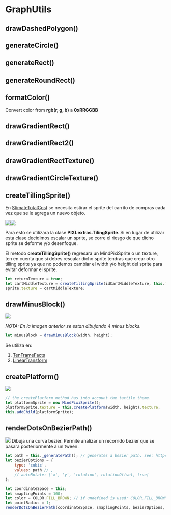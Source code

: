 # GraphUtils

## drawDashedPolygon()

## generateCircle()

## generateRect()

## generateRoundRect()

## formatColor()
Convert color from **rgb(r, g, b)** a **0xRRGGBB**

## drawGradientRect()

## drawGradientRect2()

## drawGradientRectTexture()

## drawGradientCircleTexture()

## createTillingSprite()
En [StimateTotalCost](https://github.com/stmath/mind-games-EstimateTotalCost/blob/16a87fd23ecea56a91960d6b53ed61a043ccf27c/PixiArenas/EstimateTotalCost/components/ShopCart.js#L45) se necesita estirar el sprite del carrito de compras cada vez que se le agrega un nuevo objeto.

![](https://imgur.com/huIpvZc.gif)![](https://imgur.com/RkJe2Eq.gif)

Para esto se utilizara la clase **PIXI.extras.TilingSprite**. Si en lugar de utilizar esta clase decidimos escalar un sprite, se corre el riesgo de que dicho sprite se deforme y/o desenfoque.

El metodo **createTillingSprite()** regresara un MindPixiSprite o un texture, ten en cuenta que si debes rescalar dicho sprite tendras que crear otro tilling sprite ya que no podemos cambiar el width y/o height del sprite para evitar deformar el sprite.

```javascript
let returnTexture = true;
let cartMiddleTexture = createTillingSprite(idCartMiddleTexture, this.maxWidth, this.cartEnd.height, returnTexture);
sprite.texture = cartMiddleTexture;
```


## drawMinusBlock()
![](https://imgur.com/y5BB8mf.gif)

*NOTA: En la imagen anterior se estan dibujando 4 minus blocks.*

```javascript
let minusBlock = drawMinusBlock(width, height);
```

Se utiliza en:
1. [TenFrameFacts](https://test.stmath.com/test.html#/game-test/TenFrameFacts)
2. [LinearTransform](https://test.stmath.com/test.html#/game-test/LinearTransform)

## createPlatform()
![](https://imgur.com/crHSZIF.gif)

```javascript
// the createPlatform method has into account the tactile theme.
let platformSprite = new MindPixiSprite();
platformSprite.texture = this.createPlatform(width, height).texture;
this.addChild(platformSprite);
```

## renderDotsOnBezierPath()
![](https://imgur.com/cbyXGdE.gif)
Dibuja una curva bezier. Permite analizar un recorrido bezier que se pasara posteriormente a un tween.

```javascript
let path = this._generatePath(); // generates a bezier path. see: https://greensock.com/docs/Plugins/BezierPlugin
let bezierOptions = {
    type: 'cubic',
    values: path // ,
    // autoRotate: ['x', 'y', 'rotation', rotationOffset, true]
};

let coordinateSpace = this;
let smaplingPoints = 100;
let color = COLOR.FILL_BROWN; // if undefined is used: COLOR.FILL_BROWN
let pointRadius = 1;
renderDotsOnBezierPath(coordinateSpace, smaplingPoints, bezierOptions, color, pointRadius);
```

